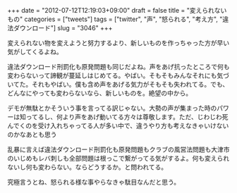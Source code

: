 +++
date = "2012-07-12T12:19:03+09:00"
draft = false
title = "変えられないもの"
categories = ["tweets"]
tags = ["twitter", "声", "怒られる", "考え方", "違法ダウンロード"]
slug = "3046"
+++

変えられない物を変えようと努力するより、新しいものを作っちゃった方が早い気がしてくるよね。

違法ダウンロード刑罰化も原発問題も同じだよね。声をあげ抗ったところで何も変わらないって諦観が蔓延しはじめてる。やばい。そもそもみんなそれにも気づいてた。それもやばい。僕も含め声をあげる気力がそもそも失われてる。でも、どんなにやっても変わらないなら、新しいものを。絶望の中から。

デモが無駄とかそういう事を言ってる訳じゃない。大勢の声が集まった時のパワーは知ってるし、何より声をあげ動いてる方々は尊敬します。ただ、じわじわ死んでくのを受け入れちゃってる人が多い中で、違うやり方も考えなきゃいけないのかなあとも思う

乱暴に言えば違法ダウンロード刑罰化も原発問題もクラブの風営法問題も大津市のいじめもレバ刺しも全部問題は根っこで繋がってる気がするよ。何も変えられないし何も変わらない。ならどうするか。と問われてる。

究極言うとね、怒られる様な事やらなきゃ駄目なんだと思う。
